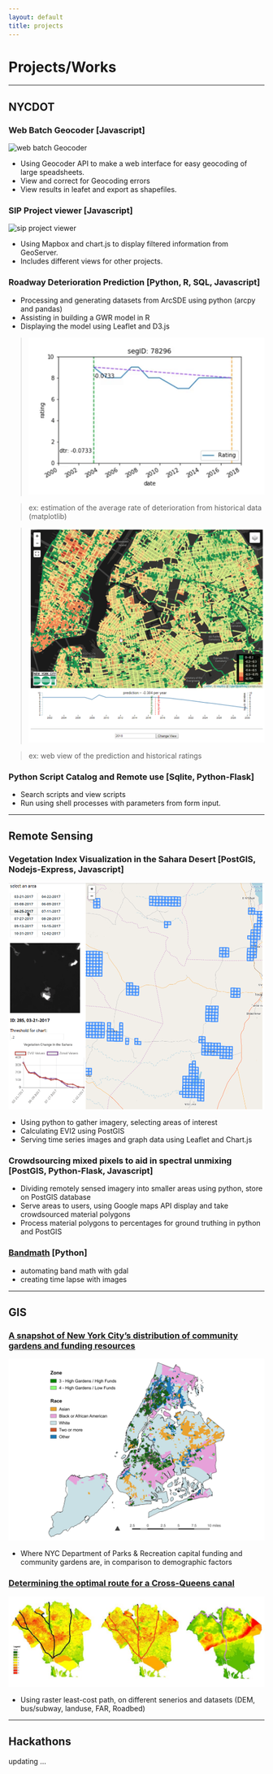 ```yaml
---
layout: default
title: projects
---
```


# Projects/Works

----------------


## NYCDOT

### Web Batch Geocoder [Javascript]
![web batch Geocoder](images/geocoder.gif)

* Using Geocoder API to make a web interface for easy geocoding of large speadsheets.
* View and correct for Geocoding errors 
* View results in leafet and export as shapefiles.

### SIP Project viewer [Javascript]
![sip project viewer](images/sips.gif)

* Using Mapbox and chart.js to display filtered information from GeoServer. 
* Includes different views for other projects.

### Roadway Deterioration Prediction [Python, R, SQL, Javascript]

* Processing and generating datasets from ArcSDE using python (arcpy and pandas)
* Assisting in building a GWR model in R
* Displaying the model using Leaflet and D3.js

> ![estimation of the average rate](images/deter.gif)

> ex: estimation of the average rate of deterioration from historical data (matplotlib)

> ![sample view of prediction and historical ratings](images/deter_map.gif)

> ex: web view of the prediction and historical ratings 

### Python Script Catalog and Remote use [Sqlite, Python-Flask]
<!-- ![python script catalog web app](images/script1.png) ![python script catalog web app](images/script2.png) -->
* Search scripts and view scripts
* Run using shell processes with parameters from form input.  

----------------

## Remote Sensing

### Vegetation Index Visualization in the Sahara Desert [PostGIS, Nodejs-Express, Javascript]
![vegetation index web view](images/desert.gif)

* Using python to gather imagery, selecting areas of interest
* Calculating EVI2 using PostGIS
* Serving time series images and graph data using Leaflet and Chart.js

### Crowdsourcing mixed pixels to aid in spectral unmixing [PostGIS, Python-Flask, Javascript]
<!-- ![crowdsourcing mixed pixel web app](images/unmix.png) -->
* Dividing remotely sensed imagery into smaller areas using python, store on PostGIS database
* Serve areas to users, using Google maps API display and take crowdsourced material polygons
* Process material polygons to percentages for ground truthing in python and PostGIS

### [Bandmath](https://github.com/zhik/bandmath) [Python]
<!-- ![ndvi time lapse of a farm](images/farm.gif) -->
* automating band math with gdal
* creating time lapse with images

----------------

## GIS

### [A snapshot of New York City’s distribution of community gardens and funding resources](pdfs/cg.pdf)
![community gardens funding types over race](images/cg.png)
* Where NYC Department of Parks & Recreation capital funding and community gardens are, in comparison to demographic factors


### [Determining the optimal route for a Cross-Queens canal](pdfs/canal.pdf)
![different possible canal routes](images/canal.png)
* Using raster least-cost path, on different senerios and datasets (DEM, bus/subway, landuse, FAR, Roadbed)


----------------
## Hackathons

updating ... 